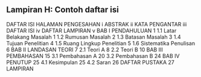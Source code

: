 ## Lampiran H: Contoh daftar isi
DAFTAR ISI
HALAMAN PENGESAHAN i
ABSTRAK ii
KATA PENGANTAR iii
DAFTAR ISI iv
DAFTAR LAMPIRAN v
BAB I PENDAHULUAN 1
1.1 Latar Belakang Masalah 1
1.2 Rumusan Masalah 2
1.3 Batasan Masalah 3
1.4 Tujuan Penelitian 4
1.5 Ruang Lingkup Penelitian 5
1.6 Sistematika Penulisan 6
BAB II LANDASAN TEORI 7
2.1 Teori A 8
2.2 Teori B 10
BAB III PEMBAHASAN 15
3.1 Pembahasan A 20
3.2 Pembahasan B 24
BAB IV PENUTUP 25
4.1 Kesimpulan 25
4.2 Saran 26
DAFTAR PUSTAKA 27
LAMPIRAN